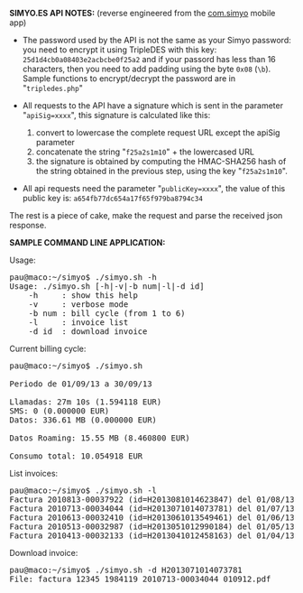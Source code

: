 <b>SIMYO.ES API NOTES:</b>
(reverse engineered from the <a href="https://play.google.com/store/apps/details?id=com.simyo">com.simyo</a> mobile app)

- The password used by the API is not the same as your Simyo password:
you need to encrypt it using TripleDES with this key: 
`25d1d4cb0a08403e2acbcbe0f25a2` and if your passord has less than 16
characters, then you need to add padding using the byte `0x08` (`\b`).
Sample functions to encrypt/decrypt the password are in "`tripledes.php`"

- All requests to the API have a signature which is sent in the parameter
"`apiSig=xxxx`", this signature is calculated like this:
  1. convert to lowercase the complete request URL except the apiSig
parameter 
  2. concatenate the string "`f25a2s1m10`" + the lowercased URL
  3. the signature is obtained by computing the HMAC-SHA256 hash of the
string obtained in the previous step, using the key "`f25a2s1m10`".

- All api requests need the parameter "`publicKey=xxxx`", the value of
this public key is: `a654fb77dc654a17f65f979ba8794c34`

The rest is a piece of cake, make the request and parse the received
json response.

<b>SAMPLE COMMAND LINE APPLICATION:</b>

Usage:
<pre>
pau@maco:~/simyo$ ./simyo.sh -h
Usage: ./simyo.sh [-h|-v|-b num|-l|-d id]
    -h     : show this help
    -v     : verbose mode
    -b num : bill cycle (from 1 to 6)
    -l     : invoice list
    -d id  : download invoice
</pre>

Current billing cycle:
<pre>
pau@maco:~/simyo$ ./simyo.sh

Periodo de 01/09/13 a 30/09/13

Llamadas: 27m 10s (1.594118 EUR)
SMS: 0 (0.000000 EUR)
Datos: 336.61 MB (0.000000 EUR)

Datos Roaming: 15.55 MB (8.460800 EUR)

Consumo total: 10.054918 EUR
</pre>

List invoices:
<pre>
pau@maco:~/simyo$ ./simyo.sh -l
Factura 2010813-00037922 (id=H2013081014623847) del 01/08/13 al 31/08/13
Factura 2010713-00034044 (id=H2013071014073781) del 01/07/13 al 31/07/13
Factura 2010613-00032410 (id=H2013061013549461) del 01/06/13 al 30/06/13
Factura 2010513-00032987 (id=H2013051012990184) del 01/05/13 al 31/05/13
Factura 2010413-00032133 (id=H2013041012458163) del 01/04/13 al 30/04/13
</pre>

Download invoice:
<pre>
pau@maco:~/simyo$ ./simyo.sh -d H2013071014073781
File: factura_12345_1984119_2010713-00034044_010912.pdf
</pre>
